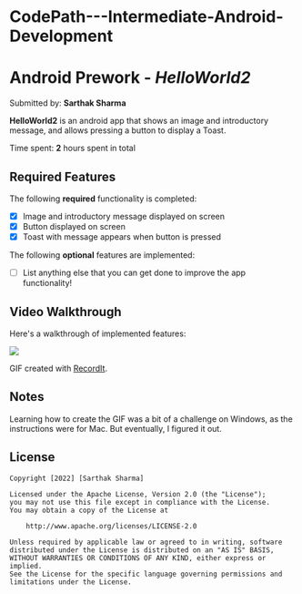 # CodePath---Intermediate-Android-Development

# Android Prework - *HelloWorld2*

Submitted by: **Sarthak Sharma**

**HelloWorld2** is an android app that shows an image and introductory message, and allows pressing a button to display a Toast. 

Time spent: **2** hours spent in total

## Required Features

The following **required** functionality is completed:

* [x] Image and introductory message displayed on screen
* [x] Button displayed on screen
* [x] Toast with message appears when button is pressed 

The following **optional** features are implemented:

* [ ] List anything else that you can get done to improve the app functionality!

## Video Walkthrough

Here's a walkthrough of implemented features:

<img src='http://g.recordit.co/vVh250HXJt.gif' />

<!-- Replace this with whatever GIF tool you used! -->
GIF created with [RecordIt](http://www.recordit.co).  

## Notes
Learning how to create the GIF was a bit of a challenge on Windows, as the instructions were for Mac. But eventually, I figured it out. 

## License

    Copyright [2022] [Sarthak Sharma]

    Licensed under the Apache License, Version 2.0 (the "License");
    you may not use this file except in compliance with the License.
    You may obtain a copy of the License at

        http://www.apache.org/licenses/LICENSE-2.0

    Unless required by applicable law or agreed to in writing, software
    distributed under the License is distributed on an "AS IS" BASIS,
    WITHOUT WARRANTIES OR CONDITIONS OF ANY KIND, either express or implied.
    See the License for the specific language governing permissions and
    limitations under the License.
